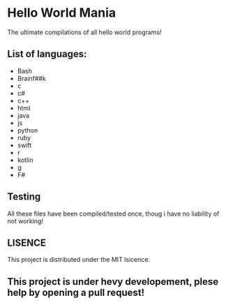 # Hello World Mania
The ultimate compilations of all hello world programs!

## List of languages:

- Bash
- Brainf##k
- c
- c#
- c++
- html
- java
- js
- python
- ruby
- swift
- r
- kotlin
- g
- F#


## Testing
All these files have been compiled/tested once, thoug i have no liability of not working!


## LISENCE
This project is distributed under the MIT lsicence.

## This project is under hevy developement, plese help by opening a pull request!
